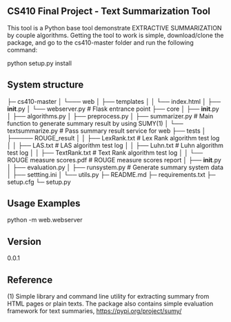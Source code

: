 ﻿CS410 Final Project - Text Summarization Tool
-
This tool is a Python base tool demonstrate EXTRACTIVE SUMMARIZATION by couple algorithms. Getting the tool to work is simple, download/clone the package, and go to the cs410-master folder and run the following command:

python setup.py install

System structure
-



├─ cs410-master 
│    └─── web
│          ├── templates
│          │     └── index.html
│          ├── __init__.py
│          └── webserver.py                  # Flask entrance point
├── core
│     ├── __init__.py
│     ├── algorithms.py
│     ├── preprocess.py
│     ├── summarizer.py                      # Main function to generate summary result by using SUMY(1)
│     └── textsummarize.py                   # Pass summary result service for web 
├── tests 
│     ├───── ROUGE_result
│     │         ├── LexRank.txt              # Lex Rank algorithm test log
│     │         ├── LAS.txt                  # LAS algorithm test log 
│     │         ├── Luhn.txt                 # Luhn algorithm test log 
│     │         ├── TextRank.txt             # Text Rank algorithm test log 
│     │         └── ROUGE measure scores.pdf # ROUGE measure scores report 
│     ├── __init__.py
│     ├── evaluation.py
│     ├── runsystem.py                       # Generate summary system data
│     ├── settting.ini 
│     └── utils.py
├─ README.md
├─ requirements.txt
├─ setup.cfg
└─ setup.py




Usage Examples
-
python -m web.webserver

Version
-
0.0.1

Reference
-
(1) Simple library and command line utility for extracting summary from HTML pages or plain texts. The package also contains simple evaluation framework for text summaries, https://pypi.org/project/sumy/
